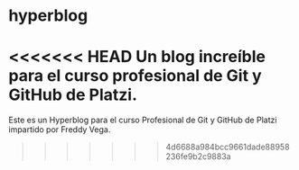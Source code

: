 # hyperblog
<<<<<<< HEAD
Un blog increíble para el curso profesional de Git y GitHub de Platzi.
=======
Este es un Hyperblog para el curso Profesional de Git y GitHub de Platzi impartido por Freddy Vega.
>>>>>>> 4d6688a984bcc9661dade88958236fe9b2c9883a

